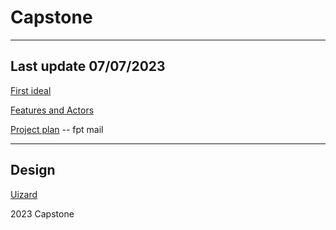 # Capstone

------

## Last update 07/07/2023 

[First ideal](https://lucid.app/lucidchart/0a241539-526f-4aa9-91b5-5bd295faccab/view?page=0_0#)

[Features and Actors](https://lucid.app/lucidchart/dc7b3d94-89c7-4d26-a0eb-13199abc0801/edit?beaconFlowId=3101107C7C3D5CF6&invitationId=inv_48cae0ba-800e-4d5c-811d-aa9bd9a65821&page=0_0#)

[Project plan](https://docs.google.com/spreadsheets/d/1RnE0gb4YQmA0jegu4ucekXinwKjCz0GT8JERSmzUVNw/edit?usp=sharing) -- fpt mail

-------

## Design
[Uizard](https://app.uizard.io/p/e9379f08/preview)


2023 Capstone
